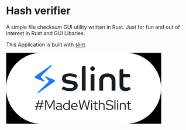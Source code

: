 # Hash verifier

A simple file checksum GUI utility written in Rust. Just for fun and out of interest in Rust and GUI Libaries.

This Application is built with [slint](https://slint.dev)


![#MadeWithSlint](https://raw.githubusercontent.com/slint-ui/slint/master/logo/MadeWithSlint-logo-whitebg.png)